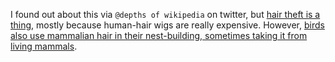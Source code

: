 I found out about this via `@depths of wikipedia` on twitter, but [hair theft is a thing](https://twitter.com/depthsofwiki/status/1521510851915747329?t=q-oTAdAVAfVCDIuE8WlnAg), mostly because human-hair wigs are really expensive. However, [birds also use mammalian hair in their nest-building, sometimes taking it from living mammals](https://doi.org/10.1002/ecy.3501). 